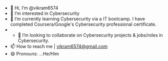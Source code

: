- 👋 Hi, I’m @vikram6574
- 👀 I’m interested in Cybersecurity 
- 🌱 I’m currently learning Cybersecurity via a IT bootcamp. I have completed Coursera/Google's Cybersecurity professional certificate. 
- - 💞️ I’m looking to collaborate on Cybersecurity projects & jobs/roles in Cybersecurity. 
- 📫 How to reach me | vikram6574@gmail.com
- 😄 Pronouns: ...He/Him

<!---
vikram6574/vikram6574 is a ✨ special ✨ repository because its `README.md` (this file) appears on your GitHub profile.
You can click the Preview link to take a look at your changes.
--->
